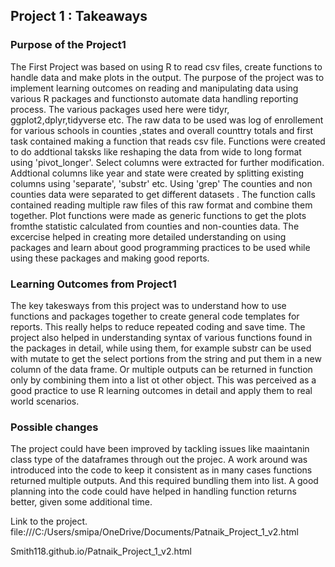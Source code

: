 ##  Project 1 : Takeaways
### Purpose of the Project1
The First Project was based on using R to read csv files, create functions to handle data and make plots in the output.
The purpose of the project was to implement learning outcomes on reading and manipulating data using various R packages and functionsto automate data handling reporting process. The various packages used here were tidyr, ggplot2,dplyr,tidyverse etc. The raw data to be used was log of enrollement for various schools in counties ,states  and overall counttry totals and first task contained making a function that reads csv file. Functions were created to do addtional taksks like reshaping the data from wide to long format using 'pivot_longer'. Select columns were extracted for further modification. Addtional columns like year and state were created by splitting existing columns using 'separate', 'substr' etc. Using 'grep'  The counties and non counties data were separated to get different datasets . The function calls contained reading multiple raw files of this raw format and combine them together. Plot functions were made as generic functions to get the plots fromthe statistic calculated from counties and non-counties data. The excercise helped in creating more detailed understanding on using packages and learn about good programming practices to be used while using these packages and making good reports. 

### Learning Outcomes from Project1
The key takesways from this project was to understand how to use functions and packages together to create general code templates for reports. This really helps to reduce repeated coding and save time. The project also helped in understanding syntax of various functions found in the packages in detail, while using them, for example substr can be used with mutate to get the select portions from the string and put them in a new column of the data frame. Or multiple outputs can be returned in function only by combining them into a list ot other object. This was perceived as a good practice to use R learning outcomes in detail and apply them to real world scenarios.

### Possible changes
The project could have been improved by tackling issues like maaintanin class type of the dataframes through out the projec.  A work around was introduced into the code to keep it consistent as in many cases functions returned multiple outputs. And this required bundling them into list. A good planning into the code could have helped in handling function returns better, given some additional time.

Link to the project.
file:///C:/Users/smipa/OneDrive/Documents/Patnaik_Project_1_v2.html


Smith118.github.io/Patnaik_Project_1_v2.html



